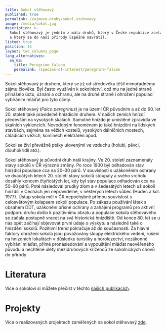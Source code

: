 ```yaml
---
title: Sokol stěhovavý
published: true
permalink: /zajmove-druhy/sokol-stehovavy
image: /media/sokol.jpg
description: >-
  Sokol stěhovavý je jedním z mála druhů, který v České republice zcela vyhynul
  a který se do naší přírody úspěšně navrátil.
listed: true
position: 14
layout: two_columns_page
lang_alternatives:
  en_GB:
    title: Peregrine falcon
    permalink: /species-of-interest/peregrine-falcon
---
```

Sokol stěhovavý je druhem, který se již od středověku těšil mimořádnému zájmu člověka. Byl často využíván k sokolnictví, což mu na jedné straně přinášelo úctu, uznání a ochranu, ale na druhé straně i ohrožení populací vybíráním mláďat pro tyto účely. 

Sokol stěhovavý (_Falco peregrinus_) je na území ČR původním a až do 60. let 20. století také pravidelně hnízdícím druhem. V našich zemích hnízdí především na vysokých skalách. Samotné hnízdo je umístěné zpravidla ve skalních výklencích. Novodobým fenoménem je také hnízdění na lidských stavbách, zejména na věžích kostelů, vysokých dálničních mostech, chladicích věžích, komínech elektráren apod.

 Sokol se živí převážně ptáky ulovenými ve vzduchu (holubi, pěvci, dlouhokřídlí atd.).

Sokol stěhovavý je původní druh naší krajiny. Ve 20. století zaznamenaly stavy sokolů v ČR výrazné změny. Po roce 1900 byl odhadován stav hnízdící populace cca na 20–30 párů. V souvislosti s uzákoněním ochrany ve dvacátých letech 20. století stavy sokolů stoupaly a svého vrcholu dosáhly koncem čtyřicátých let, kdy byl stav populace odhadován cca na 50–60 párů. Poté následoval prudký zlom a v šedesátých letech už sokoli hnízdili v Čechách jen nepravidelně, v některých letech vůbec (Hudec a kol. 1977). Ústup sokola měl v ČR nepochybně přímou souvislost s celosvětovým
 kolapsem sokolí populace. Po zákazu používání látek s obsahem DDT, uzákonění přísné ochrany a zahájení programů pro aktivní podporu druhu došlo k pozitivnímu obratu a populace sokola stěhovavého se začala postupně vracet na svá historická hnízdiště. Od konce 80. let se u nás opět začínají objevovat první údaje o výskytu a následně také o hnízdění
 sokolů. Pozitivní trend pokračuje až do současnosti. Za hlavní faktory ohrožení sokola jsou považovány sloupy elektrického vedení, rušení na hnízdních lokalitách v důsledku turistiky a horolezectví, nezákonné vybírání mláďat, přímé pronásledování a vypouštění mláďat neověřeného původu a nechtěné úlety mezidruhových kříženců ze sokolnických chovů do přírody.

# Literatura

Více o sokolovi si můžete přečíst v těchto [našich publikacích](/publications#category=sokol).

# Projekty

Více o realizovaných projektech zaměřených na sokol stěhovavý [zde](/projects#category=raroh-velk%C3%BD).
